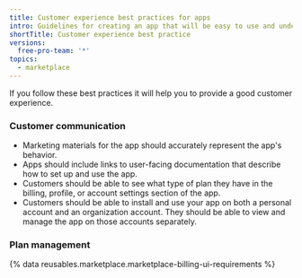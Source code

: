 ```yaml
---
title: Customer experience best practices for apps
intro: Guidelines for creating an app that will be easy to use and understand.
shortTitle: Customer experience best practice
versions:
  free-pro-team: '*'
topics:
  - marketplace
---
```


If you follow these best practices it will help you to provide a good customer experience.

### Customer communication

- Marketing materials for the app should accurately represent the app's behavior.
- Apps should include links to user-facing documentation that describe how to set up and use the app.
- Customers should be able to see what type of plan they have in the billing, profile, or account settings section of the app.
- Customers should be able to install and use your app on both a personal account and an organization account. They should be able to view and manage the app on those accounts separately.

### Plan management

{% data reusables.marketplace.marketplace-billing-ui-requirements %}

